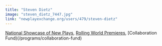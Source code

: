 ```yaml
---
title: "Steven Dietz"
image: "steven_dietz_7447.jpg"
link: "newplayexchange.org/users/479/steven-dietz"
---
```


[National Showcase of New Plays](/programs/national-showcase-of-new-plays), [Rolling World Premieres](/programs/rolling-world-premieres), [Collaboration Fund)(/programs/collaboration-fund)
